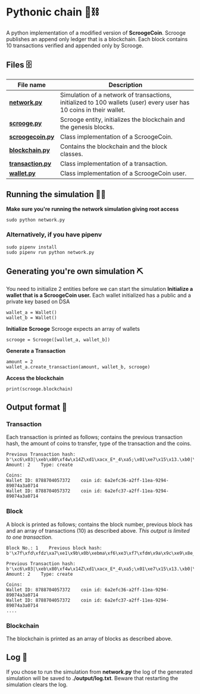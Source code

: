 # Pythonic chain 🐍⛓️

A python implementation of a modified version of **ScroogeCoin**. Scrooge publishes an append only ledger that is a blockchain. Each block contains 10 transactions verified and appended only by Scrooge.

## Files 🗄️

| File name                            | Description                                                                                                         |
| ------------------------------------ | ------------------------------------------------------------------------------------------------------------------- |
| [**network.py**](network.py)         | Simulation of a network of transactions, initialized to 100 wallets (user) every user has 10 coins in their wallet. |
| [**scrooge.py**](scrooge.py)         | Scrooge entity, initializes the blockchain and the genesis blocks.                                                  |
| [**scroogecoin.py**](scroogecoin.py) | Class implementation of a ScroogeCoin.                                                                              |
| [**blockchain.py**](blockchain.py)   | Contains the blockchain and the block classes.                                                                      |
| [**transaction.py**](transaction.py) | Class implementation of a transaction.                                                                              |
| [**wallet.py**](wallet.py)           | Class implementation of a ScroogeCoin user.                                                                         |

## Running the simulation 🏃‍♂️

**Make sure you're running the network simulation giving root access**

    sudo python network.py

### Alternatively, if you have pipenv

    sudo pipenv install
    sudo pipenv run python network.py

## Generating you're own simulation ⛏️

You need to initialize 2 entities before we can start the simulation
**Initialize a wallet that is a ScroogeCoin user.**
Each wallet initialized has a public and a private key based on DSA

    wallet_a = Wallet()
    wallet_b = Wallet()

**Initialize Scrooge**
Scrooge expects an array of wallets

    scrooge = Scrooge([wallet_a, wallet_b])

**Generate a Transaction**

    amount = 2
    wallet_a.create_transaction(amount, wallet_b, scrooge)

**Access the blockchain**

    print(scrooge.blockchain)

## Output format 💾

### Transaction

Each transaction is printed as follows; contains the previous transaction hash, the amount of coins to transfer, type of the transaction and the coins.

    Previous Transaction hash: b'\xc6\x03|\xeb\x80\xf4w\x14Z\xd1\xacx_E*_4\xa5;\x01\xe7\x15\x13.\xb0|\x06\xb2^\x8c\x8ci'
    Amount: 2 	 Type: create

    Coins:
    Wallet ID: 8788704057372	coin id: 6a2efc36-a2ff-11ea-9294-89074a3a0714
    Wallet ID: 8788704057372	coin id: 6a2efc37-a2ff-11ea-9294-89074a3a0714

### Block

A block is printed as follows; contains the block number, previous block has and an array of transactions (10) as described above. _This output is limited to one transaction._

    Block No.: 1    Previous block hash: b'\x7f\xfd\xfdz\xa7\xe1\x9b\x0b\xebma\xf6\xe3\xf7\xfdm\x9a\x9c\xe9\x8e_JT(\x8b\xb0kA\xa1\xa16f'

    Previous Transaction hash: b'\xc6\x03|\xeb\x80\xf4w\x14Z\xd1\xacx_E*_4\xa5;\x01\xe7\x15\x13.\xb0|\x06\xb2^\x8c\x8ci'
    Amount: 2 	 Type: create

    Coins:
    Wallet ID: 8788704057372	coin id: 6a2efc36-a2ff-11ea-9294-89074a3a0714
    Wallet ID: 8788704057372	coin id: 6a2efc37-a2ff-11ea-9294-89074a3a0714
    ....

### Blockchain

The blockchain is printed as an array of blocks as described above.

## Log 📜

If you chose to run the simulation from **network.py** the log of the generated simulation will be saved to **./output/log.txt**. Beware that restarting the simulation clears the log.
